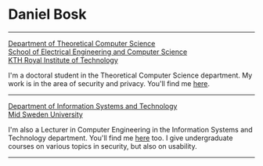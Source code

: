 Daniel Bosk
===========

------------------------------------------------------------------------

[Department of Theoretical Computer Science\
School of Electrical Engineering and Computer Science\
KTH Royal Institute of Technology](http://people.kth.se/~dbosk/) 
 
I'm a doctoral student in the Theoretical Computer Science department.
My work is in the area of security and privacy. You'll find me 
[here](http://people.kth.se/~dbosk/). 

------------------------------------------------------------------------

[Department of Information Systems and Technology\
Mid Sweden University](http://apachepersonal.miun.se/~danbos/) 
 
I'm also a Lecturer in Computer Engineering in the Information Systems and 
Technology department.
You'll find me [here](http://apachepersonal.miun.se/~danbos/) too.
I give undergraduate courses on various topics in security, but also on 
usability. 

------------------------------------------------------------------------

